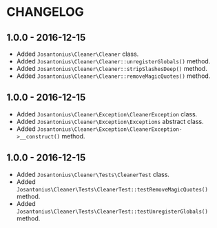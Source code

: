 # CHANGELOG

## 1.0.0 - 2016-12-15
* Added `Josantonius\Cleaner\Cleaner` class.
* Added `Josantonius\Cleaner\Cleaner::unregisterGlobals()` method.
* Added `Josantonius\Cleaner\Cleaner::stripSlashesDeep()` method.
* Added `Josantonius\Cleaner\Cleaner::removeMagicQuotes()` method.

## 1.0.0 - 2016-12-15
* Added `Josantonius\Cleaner\Exception\CleanerException` class.
* Added `Josantonius\Cleaner\Exception\Exceptions` abstract class.
* Added `Josantonius\Cleaner\Exception\CleanerException->__construct()` method.

## 1.0.0 - 2016-12-15
* Added `Josantonius\Cleaner\Tests\CleanerTest` class.
* Added `Josantonius\Cleaner\Tests\CleanerTest::testRemoveMagicQuotes()` method.
* Added `Josantonius\Cleaner\Tests\CleanerTest::testUnregisterGlobals()` method.
